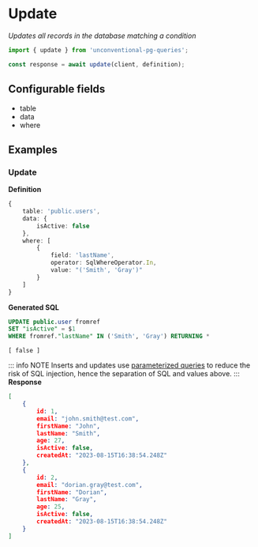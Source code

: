# Update

_Updates all records in the database matching a condition_

```ts
import { update } from 'unconventional-pg-queries';

const response = await update(client, definition);
```

## Configurable fields
- table
- data
- where

## Examples

### Update

**Definition**
```ts
{
    table: 'public.users',
    data: {
        isActive: false
    },
    where: [
        {
            field: 'lastName',
            operator: SqlWhereOperator.In,
            value: "('Smith', 'Gray')"
        }
    ]
}
```
**Generated SQL**
```sql
UPDATE public.user fromref 
SET "isActive" = $1 
WHERE fromref."lastName" IN ('Smith', 'Gray') RETURNING *
```
```values
[ false ]
```
::: info NOTE
Inserts and updates use [parameterized queries](https://node-postgres.com/features/queries#parameterized-query) to reduce the risk of SQL injection, hence the separation of SQL and values above.
:::
**Response**
```json
[
    {
        id: 1,
        email: "john.smith@test.com",
        firstName: "John",
        lastName: "Smith",
        age: 27,
        isActive: false,
        createdAt: "2023-08-15T16:38:54.248Z"
    },
    {
        id: 2,
        email: "dorian.gray@test.com",
        firstName: "Dorian",
        lastName: "Gray",
        age: 25,
        isActive: false,
        createdAt: "2023-08-15T16:38:54.248Z"
    }
]
```